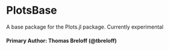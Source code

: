 # PlotsBase

A base package for the Plots.jl package. Currently experimental

#### Primary Author: Thomas Breloff (@tbreloff)
